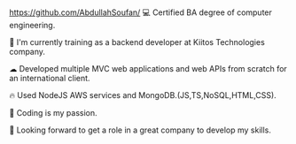 https://github.com/AbdullahSoufan/
💻 Certified BA degree of computer engineering.

🚀 I'm currently training as a backend developer at Kiitos Technologies company.

☁ Developed multiple MVC web applications and web APIs from scratch for an international client.

🔥 Used NodeJS AWS services and MongoDB.(JS,TS,NoSQL,HTML,CSS).

🎈 Coding is my passion.

👀 Looking forward to get a role in a great company to develop my skills.
